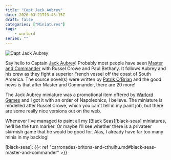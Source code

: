 ```yaml
---
title: "Capt Jack Aubrey"
date: 2020-03-21T13:43:15Z
draft: false
categories: ["Miniatures"]
tags:
    - warlord
series: ""
---
```


![Capt Jack Aubrey](/capt-jack-aubrey.jpg)

Say hello to Captain [Jack Aubrey][wikipedia]! Probably most people have seen [Master and Commander][the-film] with Russel Crowe and Paul Bethany. It follows Aubrey and his crew as they fight a superior French vessel off the coast of South America. The source novel(s) were written by [Patrik O'Brian][patrick] and the good news is that after Master and Commander, there are 20 more!

The Jack Aubrey miniature was a promotional item offered by [Warlord Games][warlord] and I got it with an order of Napoleonics, I believe. The miniature is modelled after Russel Crowe, which you can't tell in my paint job, but there are some really nice versions out on the web.

Whenever I've managed to paint all my [Black Seas][black-seas] miniatures, he'll be the turn marker. Or maybe I'll see whether there is a privateer skirmish game that he would be good for. Alas, I already have far too many minis in my backlog!

[wikipedia]:https://en.wikipedia.org/wiki/Jack_Aubrey
[patrick]: https://en.wikipedia.org/wiki/Patrick_O%27Brian
[the-film]: https://www.imdb.com/title/tt0311113/
[warlord]: https://www.warlordgames.com
[black-seas]: {{< ref "carronades-britons-and-cthulhu.md#black-seas-master-and-commander" >}}
